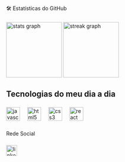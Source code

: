 <p align="left">🛠️ Estatísticas do GitHub</p>

###

<div align="left">
  <img src="https://github-readme-stats.vercel.app/api?username=pvaraujoo&hide_title=false&hide_rank=false&show_icons=true&include_all_commits=true&count_private=true&disable_animations=false&theme=dracula&locale=en&hide_border=false&order=1" height="150" alt="stats graph"  />
  <img src="https://streak-stats.demolab.com?user=pvaraujoo&locale=en&mode=daily&theme=dracula&hide_border=false&border_radius=5&order=3" height="150" alt="streak graph"  />
</div>

###

<h2 align="left">Tecnologias do meu dia a dia</h2>

###

<div align="left">
  <img src="https://skillicons.dev/icons?i=js" height="37" alt="javascript logo"  />
  <img width="12" />
  <img src="https://skillicons.dev/icons?i=html" height="37" alt="html5 logo"  />
  <img width="12" />
  <img src="https://skillicons.dev/icons?i=css" height="37" alt="css3 logo"  />
  <img width="12" />
  <img src="https://skillicons.dev/icons?i=react" height="37" alt="react logo"  />
</div>

###

<p align="left">Rede Social</p>

###

<div align="left">
  <a href="https://www.linkedin.com/in/paulo-victor-araujo-4182aa227/" target="_blank">
    <img src="https://img.shields.io/static/v1?message=LinkedIn&logo=linkedin&label=&color=0077B5&logoColor=white&labelColor=&style=for-the-badge" height="29" alt="linkedin logo"  />
  </a>
</div>

###

